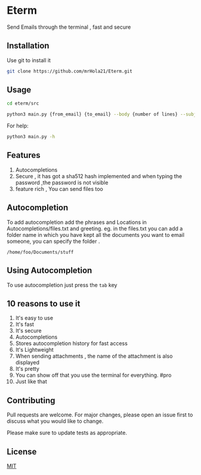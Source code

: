 # Eterm

Send Emails through the terminal , fast and secure

## Installation

Use git to install it

```bash
git clone https://github.com/mrHola21/Eterm.git
```

## Usage

```bash
cd eterm/src
```

```bash
python3 main.py {from_email} {to_email} --body {number of lines} --subject --file {number of files}
```

For help:

```bash
python3 main.py -h
```

## Features

1) Autocompletions
2) Secure , it has got a sha512 hash implemented and when typing the password ,the password is not visible
3) feature rich , You can send files too

## Autocompletion

To add autocompletion add the phrases and Locations in Autocompletions/files.txt and greeting. eg. in the files.txt you
can add a folder name in which you have kept all the documents you want to email someone, you can specify the folder .

```text
/home/foo/Documents/stuff
```

## Using Autocompletion
To use autocompletion just press the `tab` key

## 10 reasons to use it 

1) It's easy to use 
2) It's fast
3) It's secure
4) Autocompletions
5) Stores autocompletion history for fast access
6) It's Lightweight
7) When sending attachments , the name of the attachment is also displayed
8) It's pretty
9) You can show off that you use the terminal for everything. #pro
10) Just like that

## Contributing

Pull requests are welcome. For major changes, please open an issue first to discuss what you would like to change.

Please make sure to update tests as appropriate.

## License

[MIT](https://choosealicense.com/licenses/mit/)
